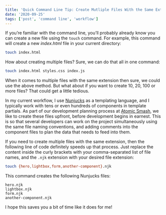 ```yaml
---
title: 'Quick Command Line Tip: Create Mutliple Files With the Same Extension'
date: '2020-09-25'
tags: ['post', 'command line', 'workflow']
---
```


If you’re familiar with the command line, you’ll probably already know you can create a new file using the `touch` command. For example, this command will create a new _index.html_ file in your current directory:

```bash
touch index.html
```

How about creating multiple files? Sure, we can do that all in one command:

```bash
touch index.html styles.css index.js
```

When it comes to multiple files with the same extension then sure, we could use the above method. But what about if you want to create 10, 20, 100 or more files? That could get a little tedious.

In my current workflow, I use [Nunjucks](https://mozilla.github.io/nunjucks/) as a templating language, and I typically work with tens or even hundreds of components in template partials. As part of our development planning process at [Atomic Smash](https://www.atomicsmash.co.uk/), we like to create these files upfront, before development begins in earnest. This is so that several developers can work on the project simultaneously using the same file naming conventions, and adding comments into the component files to plan the data that needs to feed into them.

If you need to create multiple files with the same extension, then the following line of code definitely speeds up that process. Just replace the content inside the curly brackets with your comma-separated list of file names, and the `.njk` extension with your desired file extension:

```bash
touch {hero,lightbox,form,another-component}.njk
```

This command creates the following Nunjucks files:

```
hero.njk
lightbox.njk
form.njk
another-component.njk
```

I hope this saves you a bit of time like it does for me!
